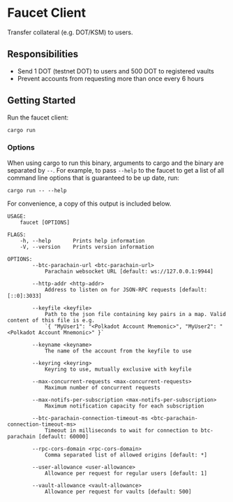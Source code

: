# Faucet Client

Transfer collateral (e.g. DOT/KSM) to users.

## Responsibilities

- Send 1 DOT (testnet DOT) to users and 500 DOT to registered vaults
- Prevent accounts from requesting more than once every 6 hours

## Getting Started

Run the faucet client:

```
cargo run
```

### Options

When using cargo to run this binary, arguments to cargo and the binary are separated by `--`. For example, to pass `--help` to the faucet to get a list of all command line options that is guaranteed to be up date, run:

```
cargo run -- --help
```

For convenience, a copy of this output is included below.
```
USAGE:
    faucet [OPTIONS]

FLAGS:
    -h, --help       Prints help information
    -V, --version    Prints version information

OPTIONS:
        --btc-parachain-url <btc-parachain-url>
            Parachain websocket URL [default: ws://127.0.0.1:9944]

        --http-addr <http-addr>
            Address to listen on for JSON-RPC requests [default: [::0]:3033]

        --keyfile <keyfile>
            Path to the json file containing key pairs in a map. Valid content of this file is e.g.
            `{ "MyUser1": "<Polkadot Account Mnemonic>", "MyUser2": "<Polkadot Account Mnemonic>" }`

        --keyname <keyname>
            The name of the account from the keyfile to use

        --keyring <keyring>
            Keyring to use, mutually exclusive with keyfile

        --max-concurrent-requests <max-concurrent-requests>
            Maximum number of concurrent requests

        --max-notifs-per-subscription <max-notifs-per-subscription>
            Maximum notification capacity for each subscription

        --btc-parachain-connection-timeout-ms <btc-parachain-connection-timeout-ms>
            Timeout in milliseconds to wait for connection to btc-parachain [default: 60000]

        --rpc-cors-domain <rpc-cors-domain>
            Comma separated list of allowed origins [default: *]

        --user-allowance <user-allowance>
            Allowance per request for regular users [default: 1]

        --vault-allowance <vault-allowance>
            Allowance per request for vaults [default: 500]
```

